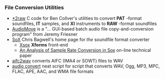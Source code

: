 ### File Conversion Utilities

  * [*2raw](http://terrorpin.net/~ben/docs/alt/music/converters/) C code for Ben Collver's utilities to convert **PAT** -format soundfiles, **IT** samples, and **XI** instruments to **RAW** -format soundfiles 
  * [AudioMove](http://www.lcscanada.com/audiomove/index.html) is a "... GUI-based batch audio file copy-and-conversion program" from Jeremy Friesner 
  * [SoX](http://sox.sourceforge.net/) Chris Bagwell's home page for _the_ soundfile format converter 
    * [Xsox](http://www.ibiblio.org/pub/Linux/apps/sound/convert/) **Xforms** front-end 
    * [An Analysis of Sample Rate Conversion in Sox](http://leute.server.de/wilde/resample.html) on-line technical paper 
  * [aifc2wav](http://sed.free.fr/aifc2wav.html) converts AIFC (IMA4 or SOWT) files to WAV 
  * [audio convert](https://savannah.nongnu.org/projects/audio-convert) neat script for script that converts WAV, Ogg, MP3, MPC, FLAC, APE, AAC, and WMA file formats 

